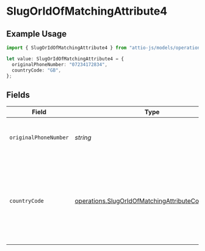 # SlugOrIdOfMatchingAttribute4

## Example Usage

```typescript
import { SlugOrIdOfMatchingAttribute4 } from "attio-js/models/operations";

let value: SlugOrIdOfMatchingAttribute4 = {
  originalPhoneNumber: "07234172834",
  countryCode: "GB",
};
```

## Fields

| Field                                                                                                                  | Type                                                                                                                   | Required                                                                                                               | Description                                                                                                            | Example                                                                                                                |
| ---------------------------------------------------------------------------------------------------------------------- | ---------------------------------------------------------------------------------------------------------------------- | ---------------------------------------------------------------------------------------------------------------------- | ---------------------------------------------------------------------------------------------------------------------- | ---------------------------------------------------------------------------------------------------------------------- |
| `originalPhoneNumber`                                                                                                  | *string*                                                                                                               | :heavy_minus_sign:                                                                                                     | The raw, original phone number, as inputted.                                                                           | 07234172834                                                                                                            |
| `countryCode`                                                                                                          | [operations.SlugOrIdOfMatchingAttributeCountryCode](../../models/operations/slugoridofmatchingattributecountrycode.md) | :heavy_minus_sign:                                                                                                     | The ISO 3166-1 alpha-2 country code representing the country that this phone number belongs to.                        | GB                                                                                                                     |